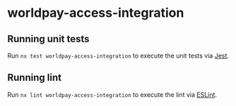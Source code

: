 # worldpay-access-integration

## Running unit tests

Run `nx test worldpay-access-integration` to execute the unit tests via [Jest](https://jestjs.io).

## Running lint

Run `nx lint worldpay-access-integration` to execute the lint via [ESLint](https://eslint.org/).
